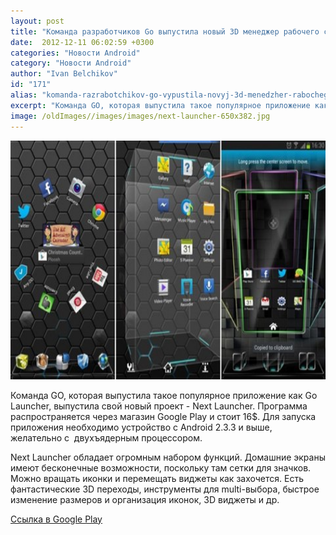 ```yaml
---
layout: post
title: "Команда разработчиков Go выпустила новый 3D менеджер рабочего стола (launcher)"
date:  2012-12-11 06:02:59 +0300
categories: "Новости Android"
category: "Новости Android"
author: "Ivan Belchikov"
id: "171"
alias: "komanda-razrabotchikov-go-vypustila-novyj-3d-menedzher-rabochego-stola-launcher"
excerpt: "Команда GO, которая выпустила такое популярное приложение как Go Launcher, выпустила свой новый проект - Next Launcher. Программа распространяется через магазин Google Play и стоит 16$. Для запуска приложения необходимо устройство с Android 2.3.3 и выше, желательно с  двухъядерным процессором."
image: /oldImages//images/images/next-launcher-650x382.jpg
---
```

<img  src="/oldImages/images/images/next-launcher-650x382.jpg" border="0" alt="" title="next launcher" width="650" height="382" >

Команда GO, которая выпустила такое популярное приложение как Go Launcher, выпустила свой новый проект - Next Launcher. Программа распространяется через магазин Google Play и стоит 16$. Для запуска приложения необходимо устройство с Android 2.3.3 и выше, желательно с  двухъядерным процессором.
 

Next Launcher обладает огромным набором функций. Домашние экраны имеют бесконечные возможности, поскольку там сетки для значков. Можно вращать иконки и перемещать виджеты как захочется. Есть фантастические 3D переходы, инструменты для multi-выбора, быстрое изменение размеров и организация иконок, 3D виджеты и др.



<a href="#" title="Next Launcher" rel="nofollow">Ссылка в Google Play</a>
